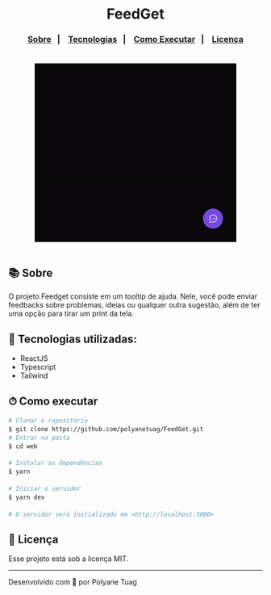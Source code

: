 <div align="center">
  <h1>FeedGet</h1>
</div>

<h3 align="center">  
  <p align="center">
    <a href="#-sobre">Sobre</a>&nbsp;&nbsp;&nbsp;|&nbsp;&nbsp;&nbsp;
    <a href="#-tecnologias">Tecnologias</a>&nbsp;&nbsp;&nbsp;|&nbsp;&nbsp;&nbsp;
    <a href="#-como-executar">Como Executar</a>&nbsp;&nbsp;&nbsp;|&nbsp;&nbsp;&nbsp;
    <a href="#-licença">Licença</a>
  </p>
</h3>

<div align="center">
  <img align="center" justify-content="center" width= '400' src="./src/assets/feedget.gif" style="margin-top: 22px"/>
</div>

<br/>

## 📚 Sobre

O projeto Feedget consiste em um tooltip de ajuda. Nele, você pode enviar feedbacks sobre problemas, ideias ou qualquer outra sugestão, além de ter uma opção para tirar um print da tela.

## 🚀 Tecnologias utilizadas:

- ReactJS
- Typescript
- Tailwind

## ⏱ Como executar

```bash
# Clonar o repositório
$ git clone https://github.com/polyanetuag/FeedGet.git
# Entrar na pasta
$ cd web

# Instalar as dependências
$ yarn

# Iniciar o servidor
$ yarn dev

# O servidor será inicializado em <http://localhost:3000>
```

## 📝 Licença

Esse projeto está sob a licença MIT.

---

Desenvolvido com 💜 por Polyane Tuag
